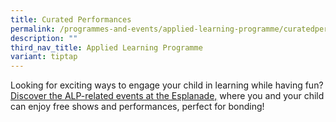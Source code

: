 ```yaml
---
title: Curated Performances
permalink: /programmes-and-events/applied-learning-programme/curatedperformances/
description: ""
third_nav_title: Applied Learning Programme
variant: tiptap
---
```

<p>Looking for exciting ways to engage your child in learning while having
fun? <a href="https://go.gov.sg/xishan-holiday-activities-2024" rel="noopener noreferrer nofollow" target="_blank">Discover the ALP-related events at the Esplanade,</a> where
you and your child can enjoy free shows and performances, perfect for bonding!</p>
<p></p>